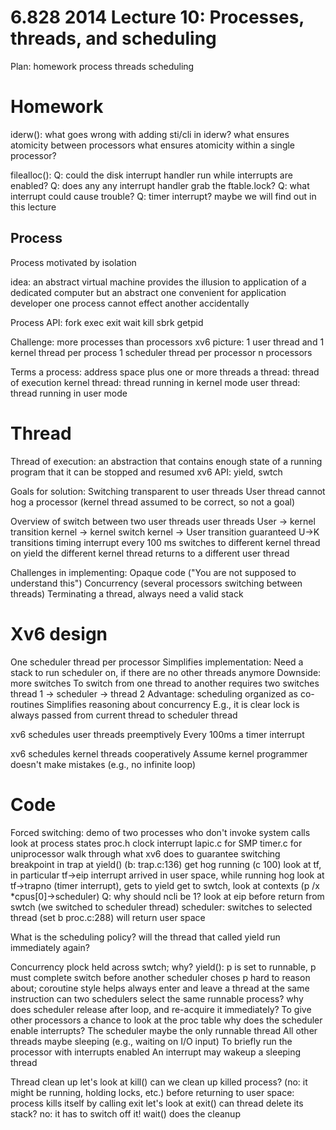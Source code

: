 6.828 2014 Lecture 10: Processes, threads, and scheduling
=

Plan:
  homework
  process
  threads
  scheduling

# Homework

iderw():
  what goes wrong with adding sti/cli in iderw?
  what ensures atomicity between processors
  what ensures atomicity within a single processor?

filealloc():
  Q: could the disk interrupt handler run while interrupts are enabled?
  Q: does any any interrupt handler grab the ftable.lock?
  Q: what interrupt could cause trouble?
  Q: timer interrupt?
    maybe we will find out in this lecture

## Process

Process
 motivated by isolation

 idea: an abstract virtual machine provides the illusion to application of a
 dedicated computer but an abstract one convenient for application developer one
 process cannot effect another accidentally

 

Process API:
  fork
  exec
  exit
  wait
  kill
  sbrk
  getpid

Challenge: more processes than processors
  xv6 picture:
    1 user thread and 1 kernel thread per process
    1 scheduler thread per processor
    n processors

Terms
  a process: address space plus one or more threads
  a thread: thread of execution
  kernel thread: thread running in kernel mode
  user thread: thread running in user mode

# Thread

Thread of execution: 
  an abstraction that contains enough state of a running program that it can be stopped and resumed
  xv6 API: yield, swtch

Goals for solution:
  Switching transparent to user threads
  User thread cannot hog a processor  (kernel thread assumed to be correct, so not a goal)

Overview of switch between two user threads
  user threads
	User -> kernel transition
	kernel -> kernel switch
	kernel -> User transition
 guaranteed U->K transitions
    timing interrupt every 100 ms
    switches to different kernel thread on yield
    the different kernel thread returns to a different user thread

Challenges in implementing:
  Opaque code ("You are not supposed to understand this")
  Concurrency  (several processors switching between threads)
  Terminating a thread, always need a valid stack

# Xv6 design

One scheduler thread per processor
  Simplifies implementation:
    Need a stack to run scheduler on, if there are no other threads anymore
  Downside: more switches
    To switch from one thread to another requires two switches
    thread 1 -> scheduler -> thread 2
  Advantage: scheduling organized as co-routines
    Simplifies reasoning about concurrency
	E.g., it is clear lock is always passed from current thread to scheduler thread

xv6 schedules user threads preemptively
  Every 100ms a timer interrupt

xv6 schedules kernel threads cooperatively
  Assume kernel programmer doesn't make mistakes (e.g., no infinite loop)

# Code

Forced switching:
  demo of two processes who don't invoke system calls
    look at process states
  proc.h
  clock interrupt
    lapic.c for SMP
    timer.c for uniprocessor
  walk through what xv6 does to guarantee switching
    breakpoint in trap at yield() (b: trap.c:136)
    get hog running (c 100)
    look at tf, in particular tf->eip
	  interrupt arrived in user space, while running hog
    look at tf->trapno (timer interrupt), gets to yield
    get to swtch, look at contexts (p /x *cpus[0]->scheduler)
      Q: why should ncli be 1?
    look at eip before return from swtch  (we switched to scheduler thread)
    scheduler: switches to selected thread (set b proc.c:288)
    will return user space

What is the scheduling policy? 
  will the thread that called yield run immediately again?

Concurrency
  plock held across swtch; why?
   yield(): p is set to runnable, p must complete switch before another scheduler choses p
  hard to reason about; coroutine style helps
   always enter and leave a thread at the same instruction
  can two schedulers select the same runnable process?
  why does scheduler release after loop, and re-acquire it immediately?
   To give other processors a chance to look at the proc table
  why does the scheduler enable interrupts?
   The scheduler maybe the only runnable thread
     All other threads maybe sleeping (e.g., waiting on I/O input)
   To briefly run the processor with interrupts enabled
     An interrupt may wakeup a sleeping thread


Thread clean up
  let's look at kill()
    can we clean up killed process?  (no: it might be running, holding locks, etc.)
	before returning to user space: process kills itself by calling exit
  let's look at exit()
    can thread delete its stack?
      no: it has to switch off it!
    wait() does the cleanup
